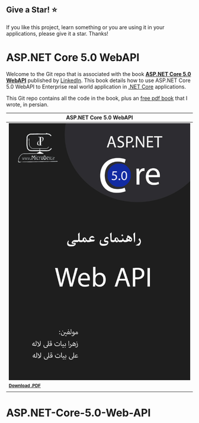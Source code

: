 ## Give a Star! :star:
If you like this project, learn something or you are using it in your applications, please give it a star. Thanks!

# ASP.NET Core 5.0 WebAPI

Welcome to the Git repo that is associated with the book
**[ASP.NET Core 5.0 WebAPI](https://github.com/ZahraBayatgh/)**
published by [LinkedIn](https://www.linkedin.com/in/zahrabayat/).
This book details how to use ASP.NET Core 5.0 WebAPI to Enterprise real world application in [.NET Core](https://www.microsoft.com/net) applications.

This Git repo contains all the code in the book, plus an
[free pdf book](https://github.com/ZahraBayatgh/ASP.NET-Core-5.0-Web-API/blob/master/ASP.NETCore5.0WebAPI.pdf)
that I wrote, in persian.

| ASP.NET Core 5.0 WebAPI |
| ------------|
| [![](img/ASPNETCore5.0WebAPI.jpg)](https://github.com/ZahraBayatgh/ASP.NET-Core-5.0-Web-API/blob/master/ASP.NETCore5.0WebAPI.pdf) | [![](img/ASPNETCore5.0WebAPI.jpg)](https://aka.ms/dockerlifecycleebook) | [![](img/ASPNETCore5.0WebAPI.jpg)](https://github.com/ZahraBayatgh/ASP.NET-Core-5.0-Web-API/blob/master/ASP.NETCore5.0WebAPI.pdf) |
| <sup> <a href='https://github.com/ZahraBayatgh/ASP.NET-Core-5.0-Web-API/blob/master/ASP.NETCore5.0WebAPI.pdf'>**Download .PDF**</a> </sup>  
# ASP.NET-Core-5.0-Web-API
